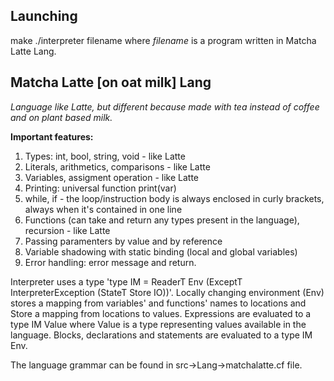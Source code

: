 ## Launching
make ./interpreter filename
where *filename* is a program written in Matcha Latte Lang.

## Matcha Latte [on oat milk] Lang
*Language like Latte, but different because made with tea instead of coffee and on plant based milk.*

**Important features:**
1.  Types: int, bool, string, void - like Latte
2.  Literals, arithmetics, comparisons - like Latte
3.  Variables, assigment operation - like Latte
4.  Printing: universal function print(var)
5.  while, if - the loop/instruction body is always enclosed in curly brackets, always when it's contained in one line
6.  Functions (can take and return any types present in the language), recursion - like Latte
7.  Passing paramenters by value and by reference
8. Variable shadowing with static binding (local and global variables)
9. Error handling: error message and return.

Interpreter uses a type 'type IM = ReaderT Env (ExceptT InterpreterException (StateT Store IO))'. Locally changing environment (Env) stores a mapping from variables' and functions' names to locations and Store a mapping from locations to values. Expressions are evaluated to a type IM Value where Value is a type representing values available in the language. Blocks, declarations and statements are evaluated to a type IM Env.

The language grammar can be found in src->Lang->matchalatte.cf file.
